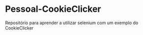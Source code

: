 # Pessoal-CookieClicker
Repositório para aprender a utilizar selenium com um exemplo do CookieClicker

